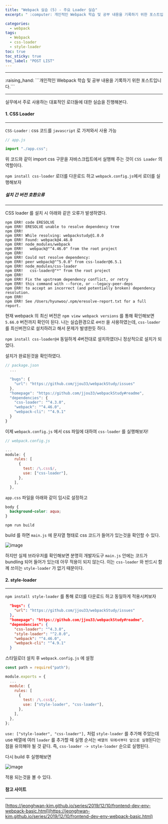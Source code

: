 ```yaml
---
title: "Webpack 실습 (5) - 주요 Loader 실습"
excerpt: " :computer: 개인적인 Webpack 학습 및 공부 내용을 기록하기 위한 포스트입니다."

categories:
  - webpack
tags:
  - Webpack
  - css-loader
  - style-loader
toc: true
toc_sticky: true
toc_label: "POST LIST"
---
```


<hr>
:raising_hand:  ```개인적인 Webpack 학습 및 공부 내용을 기록하기 위한 포스트입니다.```
<hr>

실무에서 주로 사용하는 대표적인 로더들에 대한 실습을 진행해본다.

#### 1. CSS Loader

---

`CSS-Loader` : css 코드를 `javascript` 로 가져와서 사용 가능

```js
// app.js

import "./app.css";
```

위 코드와 같이 import css 구문을 자바스크립트에서 실행해 주는 것이 `CSS Loader` 의 역할이다.

`npm install css-loader` 로더를 다운로드 하고 `webpack.config.js`에서 로더를 실행해보자

##### 설치 간 버전 호환오류

---

CSS loader 를 설치 시 아래와 같은 오류가 발생하였다.

```shell
npm ERR! code ERESOLVE
npm ERR! ERESOLVE unable to resolve dependency tree
npm ERR!
npm ERR! While resolving: webpackstudy@1.0.0
npm ERR! Found: webpack@4.46.0
npm ERR! node_modules/webpack
npm ERR!   webpack@"^4.46.0" from the root project
npm ERR!
npm ERR! Could not resolve dependency:
npm ERR! peer webpack@"^5.0.0" from css-loader@6.5.1
npm ERR! node_modules/css-loader
npm ERR!   css-loader@"*" from the root project
npm ERR!
npm ERR! Fix the upstream dependency conflict, or retry
npm ERR! this command with --force, or --legacy-peer-deps
npm ERR! to accept an incorrect (and potentially broken) dependency resolution.
npm ERR!
npm ERR! See /Users/hyunwoo/.npm/eresolve-report.txt for a full report.
```

현재 webpack 의 최신 버전은 `npm view webpack versions` 를 통해 확인해보면 `5.66.0` 버전까지 확인이 된다.
나는 실습환경으로 `4버전` 을 사용하였는데, `css-loader` 를 최신버전으로 설치하려고 해서 문제가 발생한듯 하다.

`npm install css-loader@4` 동일하게 4버전대로 설치하였더니 정상적으로 설치가 되었다.

설치가 완료된것을 확인하였다.

```js
// package.json
  ...

  "bugs": {
    "url": "https://github.com/jjou33/webpackStudy/issues"
  },
  "homepage": "https://github.com/jjou33/webpackStudy#readme",
  "dependencies": {
    "css-loader": "^4.3.0",
    "webpack": "^4.46.0",
    "webpack-cli": "^4.9.1"
  }
}
```

이제 `webpack.config.js` 에서 css 파일에 대하여 `css-loader` 를 실행해보자!

```js
// webpack.config.js

...
module: {
    rules: [
      {
        test: /\.css$/,
        use: ["css-loader"],
      },
    ],
  },
```

`app.css` 파일을 아래와 같이 임시로 설정하고

```css
body {
  background-color: aqua;
}
```

`npm run build`

build 를 하면 `main.js` 에 문자열 형태로 css 코드가 들어가 있는것을 확인할 수 있다.

![image](https://user-images.githubusercontent.com/56063287/149156965-fc4afd20-1e37-42ba-bdc2-6b54f4d85d1f.png)

하지만 실제 브라우저를 확인해보면 분명히 개발자도구 `main.js` 안에는 코드가 bundling 되어 들어가 있는데 아무 적용이 되지 않는다.
이는 `css-loader` 와 반드시 함께 쓰이는 `style-loader` 가 없기 때문이다.

#### 2. style-loader

---

`npm install style-loader` 를 통해 로더를 다운로드 하고 동일하게 적용시켜보자

```json
  "bugs": {
    "url": "https://github.com/jjou33/webpackStudy/issues"
  },
  "homepage": "https://github.com/jjou33/webpackStudy#readme",
  "dependencies": {
    "css-loader": "^4.3.0",
    "style-loader": "^2.0.0",
    "webpack": "^4.46.0",
    "webpack-cli": "^4.9.1"
  }
```

스타일로더 설치 후 `webpack.config.js` 에 설정

```js
const path = require("path");

module.exports = {
  ...
  module: {
    rules: [
      {
        test: /\.css$/,
        use: ["style-loader", "css-loader"],
      },
    ],
  },
};

```

`use: ["style-loader", "css-loader"],` 처럼 `style-loader` 를 추가해 주었는데 use 배열에 여러 `loader` 를 추가할 때 실행 순서는 `배열의 뒤에서부터 앞으로 실행`된다는 점을 유의해야 될 것 같다. 즉, `css-loader -> style-loader` 순으로 실행된다.

다시 build 후 실행해보면

![image](https://user-images.githubusercontent.com/56063287/149158363-b5e9dff8-ac86-4db0-a90a-52b8424116a0.png)

적용 되는것을 볼 수 있다.

#### 참고 사이트

---

[https://jeonghwan-kim.github.io/series/2019/12/10/frontend-dev-env-webpack-basic.html](https://jeonghwan-kim.github.io/series/2019/12/10/frontend-dev-env-webpack-basic.html)
